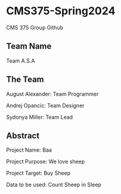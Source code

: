 # CMS375-Spring2024
CMS 375 Group Github


## Team Name
Team A.S.A


## The Team

August Alexander: Team Programmer

Andrej Opancic: Team Designer

Sydonya Miller: Team Lead

## Abstract
Project Name: Baa

Project Purpose: We love sheep

Project Target: Buy Sheep

Data to be used: Count Sheep in Sleep
